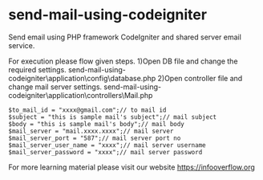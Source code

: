 # send-mail-using-codeigniter
Send email using PHP framework CodeIgniter and shared server email service.

For execution please flow given steps.
1)Open DB file and change the required settings.
	send-mail-using-codeigniter\application\config\database.php
2)Open controller file and change mail server settings.
	send-mail-using-codeigniter\application\controllers\Mail.php

	$to_mail_id = "xxxx@gmail.com";// to mail id
	$subject = "this is sample mail's subject";// mail subject
	$body = "this is sample mail's body";// mail body
	$mail_server = "mail.xxxx.xxxx";// mail server
	$mail_server_port = "587";// mail server port no
	$mail_server_user_name = "xxxx";// mail server username
	$mail_server_password = "xxxx";// mail server password
	
For more learning material please visit our website https://infooverflow.org